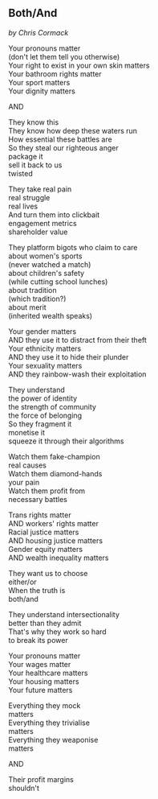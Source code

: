 ## Both/And
*by Chris Cormack*

Your pronouns matter\
         (don't let them tell you otherwise)\
Your right to exist in your own skin matters\
         Your bathroom rights matter\
                  Your sport matters\
                           Your dignity matters

AND

They know this\
They know how deep these waters run\
How essential these battles are\
So they steal our righteous anger\
         package it\
                  sell it back to us\
                           twisted

They take real pain\
         real struggle\
                  real lives\
And turn them into clickbait\
         engagement metrics\
                  shareholder value

They platform bigots who claim to care\
about women's sports\
         (never watched a match)\
about children's safety\
         (while cutting school lunches)\
about tradition\
         (which tradition?)\
about merit\
         (inherited wealth speaks)

Your gender matters\
AND they use it to distract from their theft\
Your ethnicity matters\
AND they use it to hide their plunder\
Your sexuality matters\
AND they rainbow-wash their exploitation

They understand\
         the power of identity\
         the strength of community\
         the force of belonging\
So they fragment it\
         monetise it\
         squeeze it through their algorithms

Watch them fake-champion\
         real causes\
Watch them diamond-hands\
         your pain\
Watch them profit from\
         necessary battles

Trans rights matter\
AND workers' rights matter\
Racial justice matters\
AND housing justice matters\
Gender equity matters\
AND wealth inequality matters

They want us to choose\
         either/or\
When the truth is\
         both/and

They understand intersectionality\
         better than they admit\
That's why they work so hard\
         to break its power

Your pronouns matter\
Your wages matter\
Your healthcare matters\
Your housing matters\
Your future matters

Everything they mock\
         matters\
Everything they trivialise\
         matters\
Everything they weaponise\
         matters

AND

Their profit margins\
         shouldn't